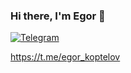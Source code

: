 ### Hi there, I'm Egor 👋

<a href="[telegram-url](https://t.me/egor_koptelov)">
	<img src="https://img.shields.io/badge/Telegram-blue?style=for-the-badge&logo=telegram&logoColor=white" alt="Telegram"/>
</a>

https://t.me/egor_koptelov


<!--
**kopegor/kopegor** is a ✨ _special_ ✨ repository because its `README.md` (this file) appears on your GitHub profile.

Here are some ideas to get you started:

- 🔭 I’m currently working on ...
- 🌱 I’m currently learning ...
- 👯 I’m looking to collaborate on ...
- 🤔 I’m looking for help with ...
- 💬 Ask me about ...
- 📫 How to reach me: ...
- 😄 Pronouns: ...
- ⚡ Fun fact: ...
-->

